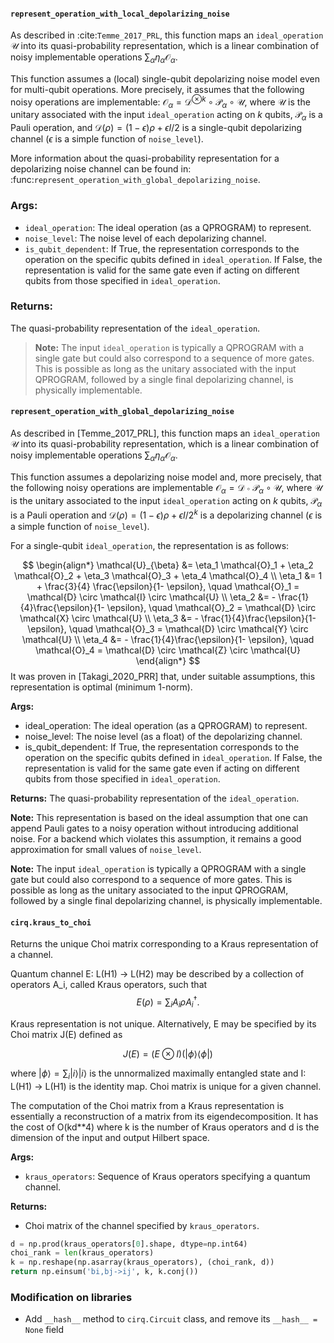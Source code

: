 

#### `represent_operation_with_local_depolarizing_noise`

As described in :cite:`Temme_2017_PRL`, this function maps an ``ideal_operation`` $\mathcal{U}$ into its quasi-probability representation, which is a linear combination of noisy implementable operations $\sum_\alpha \eta_{\alpha} \mathcal{O}_{\alpha}$.

This function assumes a (local) single-qubit depolarizing noise model even for multi-qubit operations. More precisely, it assumes that the following noisy operations are implementable: $\mathcal{O}_{\alpha} = \mathcal{D}^{\otimes k} \circ \mathcal{P}_\alpha \circ \mathcal{U}$, where $\mathcal{U}$ is the unitary associated with the input ``ideal_operation`` acting on $k$ qubits, $\mathcal{P}_\alpha$ is a Pauli operation, and $\mathcal{D}(\rho) = (1 - \epsilon) \rho + \epsilon I/2$ is a single-qubit depolarizing channel ($\epsilon$ is a simple function of ``noise_level``).

More information about the quasi-probability representation for a depolarizing noise channel can be found in: :func:`represent_operation_with_global_depolarizing_noise`.

### Args:
- `ideal_operation`: The ideal operation (as a QPROGRAM) to represent.
- `noise_level`: The noise level of each depolarizing channel.
- `is_qubit_dependent`: If True, the representation corresponds to the operation on the specific qubits defined in `ideal_operation`. If False, the representation is valid for the same gate even if acting on different qubits from those specified in `ideal_operation`.

### Returns:
The quasi-probability representation of the ``ideal_operation``.

> **Note:**
> The input ``ideal_operation`` is typically a QPROGRAM with a single gate but could also correspond to a sequence of more gates. This is possible as long as the unitary associated with the input QPROGRAM, followed by a single final depolarizing channel, is physically implementable.



#### `represent_operation_with_global_depolarizing_noise`

As described in [Temme_2017_PRL], this function maps an `ideal_operation` $\mathcal{U}$ into its quasi-probability representation, which is a linear combination of noisy implementable operations $\sum_{\alpha} \eta_{\alpha} \mathcal{O}_{\alpha}$.

This function assumes a depolarizing noise model and, more precisely, that the following noisy operations are implementable $\mathcal{O}_{\alpha} = \mathcal{D} \circ \mathcal{P}_{\alpha} \circ \mathcal{U}$, where $\mathcal{U}$ is the unitary associated to the input `ideal_operation` acting on $k$ qubits, $\mathcal{P}_{\alpha}$ is a Pauli operation and $\mathcal{D}(\rho) = (1 - \epsilon) \rho + \epsilon I/2^k$ is a depolarizing channel ($\epsilon$ is a simple function of `noise_level`).

For a single-qubit `ideal_operation`, the representation is as follows:

$$
\begin{align*}
\mathcal{U}_{\beta} &= \eta_1 \mathcal{O}_1 + \eta_2 \mathcal{O}_2 + \eta_3 \mathcal{O}_3 + \eta_4 \mathcal{O}_4 \\
\eta_1 &= 1 + \frac{3}{4} \frac{\epsilon}{1- \epsilon}, \quad \mathcal{O}_1 = \mathcal{D} \circ \mathcal{I} \circ \mathcal{U} \\
\eta_2 &= - \frac{1}{4}\frac{\epsilon}{1- \epsilon}, \quad \mathcal{O}_2 = \mathcal{D} \circ \mathcal{X} \circ \mathcal{U} \\
\eta_3 &= - \frac{1}{4}\frac{\epsilon}{1- \epsilon}, \quad \mathcal{O}_3 = \mathcal{D} \circ \mathcal{Y} \circ \mathcal{U} \\
\eta_4 &= - \frac{1}{4}\frac{\epsilon}{1- \epsilon}, \quad \mathcal{O}_4 = \mathcal{D} \circ \mathcal{Z} \circ \mathcal{U}
\end{align*}
$$
It was proven in [Takagi_2020_PRR] that, under suitable assumptions, this representation is optimal (minimum 1-norm).

**Args:**

- ideal_operation: The ideal operation (as a QPROGRAM) to represent.
- noise_level: The noise level (as a float) of the depolarizing channel.
- is_qubit_dependent: If True, the representation corresponds to the operation on the specific qubits defined in `ideal_operation`. If False, the representation is valid for the same gate even if acting on different qubits from those specified in `ideal_operation`.

**Returns:**
The quasi-probability representation of the `ideal_operation`.

**Note:**
This representation is based on the ideal assumption that one can append Pauli gates to a noisy operation without introducing additional noise. For a backend which violates this assumption, it remains a good approximation for small values of `noise_level`.

**Note:**
The input `ideal_operation` is typically a QPROGRAM with a single gate but could also correspond to a sequence of more gates. This is possible as long as the unitary associated to the input QPROGRAM, followed by a single final depolarizing channel, is physically implementable.





#### `cirq.kraus_to_choi`

Returns the unique Choi matrix corresponding to a Kraus representation of a channel.

Quantum channel E: L(H1) -> L(H2) may be described by a collection of operators A_i, called
Kraus operators, such that
$$
E(\rho) = \sum_i A_i \rho A_i^\dagger.
$$

Kraus representation is not unique. Alternatively, E may be specified by its Choi matrix J(E)
defined as

$$
J(E) = (E \otimes I)(|\phi\rangle\langle\phi|)
$$

where $|\phi\rangle = \sum_i|i\rangle|i\rangle$ is the unnormalized maximally entangled state
and I: L(H1) -> L(H1) is the identity map. Choi matrix is unique for a given channel.

The computation of the Choi matrix from a Kraus representation is essentially a reconstruction
of a matrix from its eigendecomposition. It has the cost of O(kd**4) where k is the number of
Kraus operators and d is the dimension of the input and output Hilbert space.

**Args:**
  - `kraus_operators`: Sequence of Kraus operators specifying a quantum channel.

**Returns:**
  - Choi matrix of the channel specified by `kraus_operators`.



```python
d = np.prod(kraus_operators[0].shape, dtype=np.int64)
choi_rank = len(kraus_operators)
k = np.reshape(np.asarray(kraus_operators), (choi_rank, d))
return np.einsum('bi,bj->ij', k, k.conj())
```

































### Modification on libraries

- Add `__hash__` method to `cirq.Circuit` class, and remove its `__hash__ = None` field
